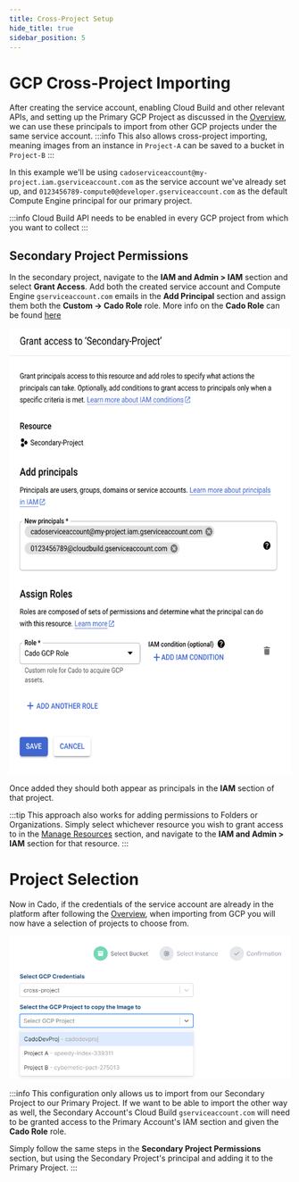 ```yaml
---
title: Cross-Project Setup
hide_title: true
sidebar_position: 5
---
```


# GCP Cross-Project Importing

After creating the service account, enabling Cloud Build and other relevant APIs, and setting up the Primary GCP Project as discussed in the [Overview](/docs/cado-response/deploy/gcp/gcp-settings.md), we can use these principals to import from other GCP projects under the same service account.
:::info
This also allows cross-project importing, meaning images from an instance in `Project-A` can be saved to a bucket in `Project-B`
:::

In this example we'll be using `cadoserviceaccount@my-project.iam.gserviceaccount.com` as the service account we've already set up, and `0123456789-compute0@developer.gserviceaccount.com` as the default Compute Engine principal for our primary project.

:::info
Cloud Build API needs to be enabled in every GCP project from which you want to collect
:::

## Secondary Project Permissions

In the secondary project, navigate to the **IAM and Admin > IAM** section and select **Grant Access**. Add both the created service account and Compute Engine `gserviceaccount.com` emails in the **Add Principal** section and assign them both the **Custom -> Cado Role** role. More info on the **Cado Role** can be found [here](./gcp-settings.md###The-Cado-Role)


<img src="/img/gcp-crossproject-granting.png" height="800" width="600" alt="GCP Cross Project" />

Once added they should both appear as principals in the **IAM** section of that project.

:::tip
This approach also works for adding permissions to Folders or Organizations. Simply select whichever resource you wish to grant access to in the [Manage Resources](https://console.cloud.google.com/cloud-resource-manager) section, and navigate to the **IAM and Admin > IAM** section for that resource.
:::

# Project Selection

Now in Cado, if the credentials of the service account are already in the platform after following the [Overview](/docs/cado-response/deploy/gcp/gcp-settings.md), when importing from GCP you will now have a selection of projects to choose from.

![GCP-Cado-Cross-Project](/img/gcp-cado-project-selection.png)

:::info
This configuration only allows us to import from our Secondary Project to our Primary Project. If we want to be able to import the other way as well, the Secondary Account's Cloud Build `gserviceaccount.com` will need to be granted access to the Primary Account's IAM section and given the **Cado Role** role.

Simply follow the same steps in the **Secondary Project Permissions** section, but using the Secondary Project's principal and adding it to the Primary Project.
:::
